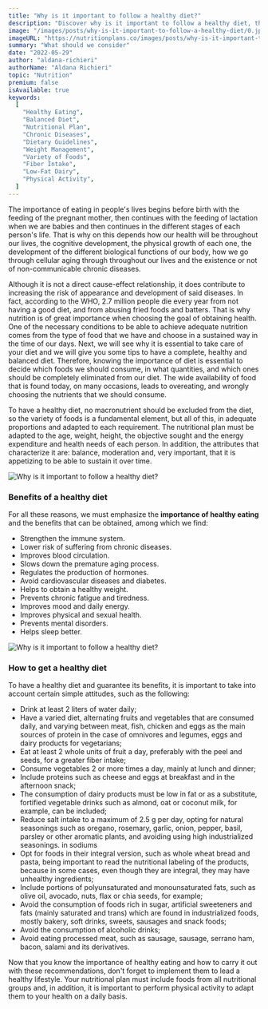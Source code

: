 ```yaml
---
title: "Why is it important to follow a healthy diet?"
description: "Discover why is it important to follow a healthy diet, the benefits of it and how to follow one properly."
image: "/images/posts/why-is-it-important-to-follow-a-healthy-diet/0.jpg"
imageURL: "https://nutritionplans.co/images/posts/why-is-it-important-to-follow-a-healthy-diet/0.jpg"
summary: "What should we consider"
date: "2022-05-29"
author: "aldana-richieri"
authorName: "Aldana Richieri"
topic: "Nutrition"
premium: false
isAvailable: true
keywords:
  [
    "Healthy Eating",
    "Balanced Diet",
    "Nutritional Plan",
    "Chronic Diseases",
    "Dietary Guidelines",
    "Weight Management",
    "Variety of Foods",
    "Fiber Intake",
    "Low-Fat Dairy",
    "Physical Activity",
  ]
---
```


The importance of eating in people's lives begins before birth with the feeding of the pregnant mother, then continues with the feeding of lactation when we are babies and then continues in the different stages of each person's life. That is why on this depends how our health will be throughout our lives, the cognitive development, the physical growth of each one, the development of the different biological functions of our body, how we go through cellular aging through throughout our lives and the existence or not of non-communicable chronic diseases.

Although it is not a direct cause-effect relationship, it does contribute to increasing the risk of appearance and development of said diseases. In fact, according to the WHO, 2.7 million people die every year from not having a good diet, and from abusing fried foods and batters.
That is why nutrition is of great importance when choosing the goal of obtaining health. One of the necessary conditions to be able to achieve adequate nutrition comes from the type of food that we have and choose in a sustained way in the time of our days.
Next, we will see why it is essential to take care of your diet and we will give you some tips to have a complete, healthy and balanced diet.
Therefore, knowing the importance of diet is essential to decide which foods we should consume, in what quantities, and which ones should be completely eliminated from our diet. The wide availability of food that is found today, on many occasions, leads to overeating, and wrongly choosing the nutrients that we should consume.

To have a healthy diet, no macronutrient should be excluded from the diet, so the variety of foods is a fundamental element, but all of this, in adequate proportions and adapted to each requirement. The nutritional plan must be adapted to the age, weight, height, the objective sought and the energy expenditure and health needs of each person. In addition, the attributes that characterize it are: balance, moderation and, very important, that it is appetizing to be able to sustain it over time.

![Why is it important to follow a healthy diet?](/images/posts/why-is-it-important-to-follow-a-healthy-diet/1.jpg)

### **Benefits of a healthy diet**

For all these reasons, we must emphasize the **importance of healthy eating** and the benefits that can be obtained, among which we find:

- Strengthen the immune system.
- Lower risk of suffering from chronic diseases.
- Improves blood circulation.
- Slows down the premature aging process.
- Regulates the production of hormones.
- Avoid cardiovascular diseases and diabetes.
- Helps to obtain a healthy weight.
- Prevents chronic fatigue and tiredness.
- Improves mood and daily energy.
- Improves physical and sexual health.
- Prevents mental disorders.
- Helps sleep better.

![Why is it important to follow a healthy diet?](/images/posts/why-is-it-important-to-follow-a-healthy-diet/2.jpg)

### **How to get a healthy diet**

To have a healthy diet and guarantee its benefits, it is important to take into account certain simple attitudes, such as the following:

- Drink at least 2 liters of water daily;
- Have a varied diet, alternating fruits and vegetables that are consumed daily, and varying between meat, fish, chicken and eggs as the main sources of protein in the case of omnivores and legumes, eggs and dairy products for vegetarians;
- Eat at least 2 whole units of fruit a day, preferably with the peel and seeds, for a greater fiber intake;
- Consume vegetables 2 or more times a day, mainly at lunch and dinner;
- Include proteins such as cheese and eggs at breakfast and in the afternoon snack;
- The consumption of dairy products must be low in fat or as a substitute, fortified vegetable drinks such as almond, oat or coconut milk, for example, can be included;
- Reduce salt intake to a maximum of 2.5 g per day, opting for natural seasonings such as oregano, rosemary, garlic, onion, pepper, basil, parsley or other aromatic plants, and avoiding using high industrialized seasonings. in sodiums
- Opt for foods in their integral version, such as whole wheat bread and pasta, being important to read the nutritional labeling of the products, because in some cases, even though they are integral, they may have unhealthy ingredients;
- Include portions of polyunsaturated and monounsaturated fats, such as olive oil, avocado, nuts, flax or chia seeds, for example;
- Avoid the consumption of foods rich in sugar, artificial sweeteners and fats (mainly saturated and trans) which are found in industrialized foods, mostly bakery, soft drinks, sweets, sausages and snack foods;
- Avoid the consumption of alcoholic drinks;
- Avoid eating processed meat, such as sausage, sausage, serrano ham, bacon, salami and its derivatives.

Now that you know the importance of healthy eating and how to carry it out with these recommendations, don't forget to implement them to lead a healthy lifestyle. Your nutritional plan must include foods from all nutritional groups and, in addition, it is important to perform physical activity to adapt them to your health on a daily basis.
